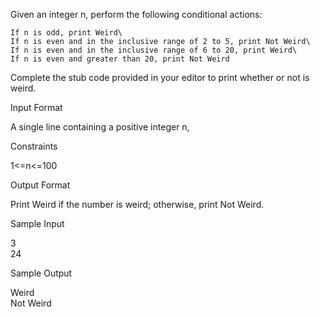 
Given an integer n, perform the following conditional actions:

    If n is odd, print Weird\
    If n is even and in the inclusive range of 2 to 5, print Not Weird\
    If n is even and in the inclusive range of 6 to 20, print Weird\
    If n is even and greater than 20, print Not Weird

Complete the stub code provided in your editor to print whether or not is weird.

Input Format

A single line containing a positive integer n,

Constraints

1<=n<=100

Output Format

Print Weird if the number is weird; otherwise, print Not Weird.

Sample Input

3\
24

Sample Output

Weird\
Not Weird
